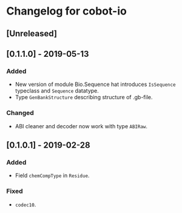 # Changelog for cobot-io

## [Unreleased]

## [0.1.1.0] - 2019-05-13
### Added
- New version of module Bio.Sequence hat introduces `IsSequence` typeclass and `Sequence` datatype.
- Type `GenBankStructure` describing structure of .gb-file.
### Changed
- ABI cleaner and decoder now work with type `ABIRaw`.

## [0.1.0.1] - 2019-02-28
### Added
- Field `chemCompType` in `Residue`.
### Fixed
- `codec10`.

